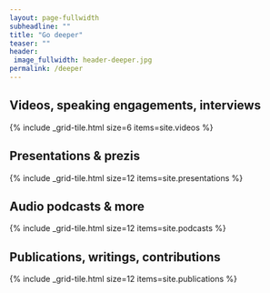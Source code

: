 ```yaml
---
layout: page-fullwidth
subheadline: ""
title: "Go deeper"
teaser: ""
header:
 image_fullwidth: header-deeper.jpg
permalink: /deeper
---
```



## Videos, speaking engagements, interviews

{% include _grid-tile.html size=6 items=site.videos %}

## Presentations &amp; prezis

{% include _grid-tile.html size=12 items=site.presentations %}

## Audio podcasts &amp; more

{% include _grid-tile.html size=12 items=site.podcasts %}

## Publications, writings, contributions

{% include _grid-tile.html size=12 items=site.publications %}
